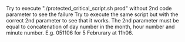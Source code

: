 Try to execute "./protected_critical_script.sh prod" without 2nd code parameter to see the failure
Try to execute the same script but with the correct 2nd parameter to see that it works.
The 2nd parameter must be equal to concatenation of day number in the month, hour number and minute number.
E.g. 051106 for 5 Februrary at 11h06.
